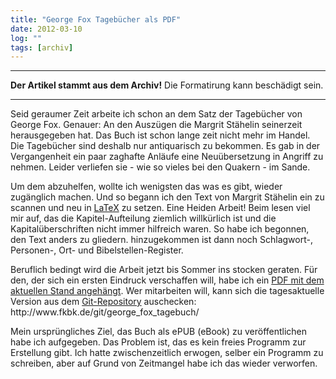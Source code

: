 ```yaml
---
title: "George Fox Tagebücher als PDF"
date: 2012-03-10
log: ""
tags: [archiv]
---
```

<hr><b>Der Artikel stammt aus dem Archiv!</b> Die Formatirung kann beschädigt sein.<hr>
<p>Seid geraumer Zeit arbeite ich schon an dem Satz der Tagebücher von George Fox. Genauer: An den Auszügen die Margrit Stähelin seinerzeit herausgegeben hat. Das Buch ist schon lange zeit nicht mehr im Handel. Die Tagebücher sind deshalb nur antiquarisch zu bekommen. Es gab in der Vergangenheit ein paar zaghafte Anläufe eine Neuübersetzung in Angriff zu nehmen. Leider verliefen sie - wie so vieles bei den Quakern - im Sande. </p>

<p>Um dem abzuhelfen, wollte ich wenigsten das was es gibt, wieder zugänglich machen. Und so begann ich den Text von  Margrit Stähelin ein zu scannen und neu in <a href="http://de.wikipedia.org/wiki/LaTeX">LaTeX</a> zu setzen. Eine Heiden Arbeit! Beim lesen viel mir auf, das die Kapitel-Aufteilung ziemlich willkürlich ist und die Kapitalüberschriften nicht immer hilfreich waren. So habe ich begonnen, den Text anders zu gliedern. hinzugekommen ist dann noch Schlagwort-, Personen-, Ort- und Bibelstellen-Register.</p>

<p>Beruflich bedingt wird die Arbeit jetzt bis Sommer ins stocken geraten. Für den, der sich ein ersten Eindruck verschaffen will, habe ich ein <a href="http://www.the-independent-friend.de/files/fox_tagebuch.pdf">PDF mit dem aktuellen Stand angehängt</a>. Wer mitarbeiten will, kann sich die tagesaktuelle Version aus dem <a href="http://de.wikipedia.org/wiki/Git">Git-Repository</a> auschecken: http://www.fkbk.de/git/george_fox_tagebuch/ </p>

<p>Mein ursprüngliches Ziel, das Buch als ePUB (eBook) zu veröffentlichen habe ich aufgegeben. Das Problem ist, das es kein freies Programm zur Erstellung gibt. Ich hatte zwischenzeitlich erwogen, selber ein Programm zu schreiben, aber auf Grund von Zeitmangel habe ich das wieder verworfen.</p>
